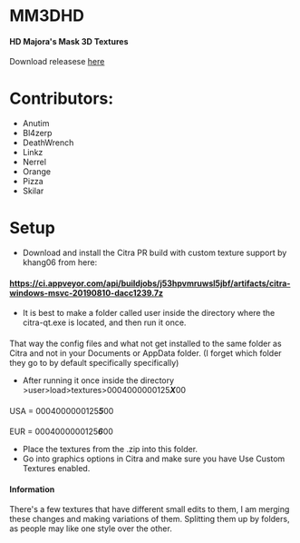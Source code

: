 # MM3DHD
#### HD Majora's Mask 3D Textures
Download releasese [here](https://github.com/DeathWrench/MM3DHD/releases/)
# Contributors:
* Anutim
* Bl4zerp
* DeathWrench
* Linkz
* Nerrel 
* Orange
* Pizza
* Skilar


# Setup
* Download and install the Citra PR build with custom texture support by khang06 from here:
#### https://ci.appveyor.com/api/buildjobs/j53hpvmruwsl5jbf/artifacts/citra-windows-msvc-20190810-dacc1239.7z
* It is best to make a folder called user inside the directory where the citra-qt.exe is located, and then run it once.  
#### 
That way the config files and what not get installed to the same folder as Citra and not in your Documents or AppData folder. (I forget which folder they go to by default specifically specifically)
* After running it once inside the directory >user>load>textures>0004000000125***X***00
####
USA = 0004000000125***5***00
#### 
EUR = 0004000000125***6***00
* Place the textures from the .zip into this folder.
* Go into graphics options in Citra and make sure you have Use Custom Textures enabled. 

#### Information
There's a few textures that have different small edits to them, I am merging these changes and making variations of them. Splitting them up by folders, as people may like one style over the other.
